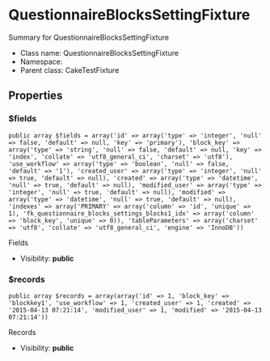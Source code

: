 QuestionnaireBlocksSettingFixture
===============

Summary for QuestionnaireBlocksSettingFixture




* Class name: QuestionnaireBlocksSettingFixture
* Namespace: 
* Parent class: CakeTestFixture





Properties
----------


### $fields

    public array $fields = array('id' => array('type' => 'integer', 'null' => false, 'default' => null, 'key' => 'primary'), 'block_key' => array('type' => 'string', 'null' => false, 'default' => null, 'key' => 'index', 'collate' => 'utf8_general_ci', 'charset' => 'utf8'), 'use_workflow' => array('type' => 'boolean', 'null' => false, 'default' => '1'), 'created_user' => array('type' => 'integer', 'null' => true, 'default' => null), 'created' => array('type' => 'datetime', 'null' => true, 'default' => null), 'modified_user' => array('type' => 'integer', 'null' => true, 'default' => null), 'modified' => array('type' => 'datetime', 'null' => true, 'default' => null), 'indexes' => array('PRIMARY' => array('column' => 'id', 'unique' => 1), 'fk_questionnaire_blocks_settings_blocks1_idx' => array('column' => 'block_key', 'unique' => 0)), 'tableParameters' => array('charset' => 'utf8', 'collate' => 'utf8_general_ci', 'engine' => 'InnoDB'))

Fields



* Visibility: **public**


### $records

    public array $records = array(array('id' => 1, 'block_key' => 'blockkey1', 'use_workflow' => 1, 'created_user' => 1, 'created' => '2015-04-13 07:21:14', 'modified_user' => 1, 'modified' => '2015-04-13 07:21:14'))

Records



* Visibility: **public**



